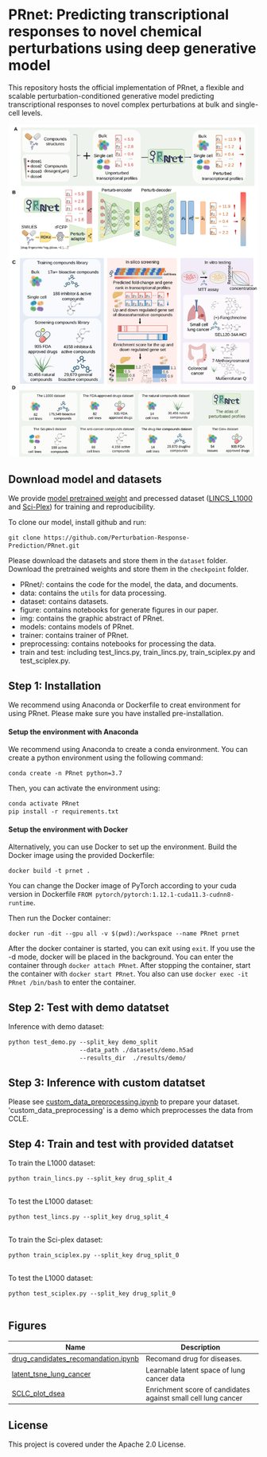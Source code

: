 # PRnet: Predicting transcriptional responses to novel chemical perturbations using deep generative model

This repository hosts the official implementation of PRnet, a flexible and scalable perturbation-conditioned generative model predicting transcriptional responses to novel complex perturbations at bulk and single-cell levels.

<p align="center"><img src="https://github.com/Perturbation-Response-Prediction/PRnet/blob/main/img/PRnet.svg" alt="PRnet" width="900px" /></p>

## Download model and datasets
We provide [model pretrained weight](http://prnet.drai.cn:9003/tcm/download/?file_path=/mnt/data/PRnetWeb/PRnet_model.h5ad) and precessed dataset ([LINCS_L1000](http://prnet.drai.cn:9003/tcm/download/?file_path=/mnt/data/PRnetWeb/Lincs_L1000.h5ad) and [Sci-Plex](http://prnet.drai.cn:9003/tcm/download/?file_path=/mnt/data/PRnetWeb/Sci_Plex.h5ad)) for training and reproducibility.

To clone our model, install github and run:
```
git clone https://github.com/Perturbation-Response-Prediction/PRnet.git
```
Please download the datasets and store them in the `dataset` folder. Download the pretrained weights and store them in the `checkpoint` folder.

- PRnet/: contains the code for the model, the data, and documents.
- data: contains the `utils` for data  processing.
- dataset: contains datasets.
- figure: contains notebooks for generate figures in our paper.
- img: contains the graphic abstract of PRnet.
- models: contains models of PRnet.
- trainer: contains trainer of PRnet.
- preprocessing: contains notebooks for processing the data.
- train and test: including test_lincs.py, train_lincs.py, train_sciplex.py and test_sciplex.py.

## Step 1: Installation
We recommend using Anaconda or Dockerfile  to creat environment for using PRnet. Please make sure you have installed pre-installation.
#### Setup the environment with Anaconda
We recommend using Anaconda to create a conda environment. You can create a python environment using the following command:

```
conda create -n PRnet python=3.7
```
Then, you can activate the environment using:

```
conda activate PRnet
pip install -r requirements.txt
```
#### Setup the environment with Docker
Alternatively, you can use Docker to set up the environment. Build the Docker image using the provided Dockerfile:
```
docker build -t prnet .
```
You can change the Docker image of PyTorch according to your cuda version in Dockerfile `FROM pytorch/pytorch:1.12.1-cuda11.3-cudnn8-runtime`.

Then run the Docker container:
```
docker run -dit --gpu all -v $(pwd):/workspace --name PRnet prnet
```
After the docker container is started, you can exit using `exit`. If you use the -d mode, docker will be placed in the background. You can enter the container through `docker attach PRnet`. After stopping the container, start the container with `docker start PRnet`. You also can use `docker exec -it PRnet /bin/bash` to enter the container. 

## Step 2: Test with demo datatset
Inference with demo dataset:
```
python test_demo.py --split_key demo_split
                    --data_path ./datasets/demo.h5ad
                    --results_dir  ./results/demo/
```
## Step 3: Inference with custom datatset

Please see [custom_data_preprocessing.ipynb](preprocessing/custom_data_preprocessing.ipynb) to prepare your dataset. 'custom_data_preprocessing' is a demo which preprocesses the data from CCLE.

## Step 4: Train and test with provided datatset
To train the L1000 dataset:
```
python train_lincs.py --split_key drug_split_4
             
```
To test the L1000 dataset:
```
python test_lincs.py --split_key drug_split_4
             
```
To train the Sci-plex dataset:
```
python train_sciplex.py --split_key drug_split_0
             
```
To test the L1000 dataset:
```
python test_sciplex.py --split_key drug_split_0
             
```


## Figures

| Name                                     | Description                                                  |
| ---------------------------------------- | ------------------------------------------------------------ |
| [drug_candidates_recomandation.ipynb](figure/drug_candidates_recomandation.ipynb) | Recomand drug for diseases.                                  |
| [latent_tsne_lung_cancer](figure/latent_tsne_lung_cancer.ipynb)       | Learnable latent space of lung cancer data                   |
| [SCLC_plot_dsea](figure/SCLC_plot_dsea.ipynb)                | Enrichment score of candidates against small cell lung cancer |


## License
This project is covered under the Apache 2.0 License.




